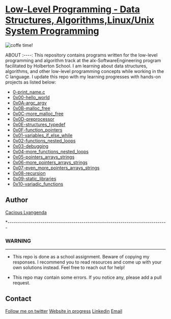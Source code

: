 # [Low-Level Programming - Data Structures, Algorithms,Linux/Unix System Programming](https://www.github.com/chichi88lyang/alx-low_level_programming)

![coffe time!](https://WWW.drive.google.com/file/d/1gYsoXOK5v7y55L1nyWOryBBDMh9LFKoL/view?usp=sharing)

ABOUT
:----:
This repository contains programs written for the low-level programming and algorithm track at the alx-SoftwareEngineering program facilitated by Holberton School. I am learning about data structures, algorithms, and other low-level programming concepts while working in the C language. I update this repo with my learning progresses with hands-on projects as listed below:

* [0-print_name.c](https://www.github.com/chichi88lyang/alx-low_level_programming/tree/master/0-print_name.c)
* [0x00-hello_world](https://www.github.com/chichi88lyang/alx-low_level_programming/tree/master/0x00-hello_world)
* [0x0A-argc_argv](https://www.github.com/chichi88lyang/alx-low_level_programming/tree/master/0x0A-argc_argv)
* [0x0B-malloc_free](https://www.github.com/chichi88lyang/alx-low_level_programming/tree/master/0x0B-malloc_free)
* [0x0C-more_malloc_free](https://www.github.com/chichi88lyang/alx-low_level_programming/tree/master/0x0C-more_malloc_free)
* [0x0D-preprocessor](https://www.github.com/chichi88lyang/alx-low_level_programming/tree/master/0x0D-preprocessor)
* [0x0E-structures_typedef](https://www.github.com/chichi88lyang/alx-low_level_programming/tree/master/0x0E-structures_typedef)
* [0x0F-function_pointers](https://www.github.com/chichi88lyang/alx-low_level_programming/tree/master/0x0F-function_pointers)
* [0x01-variables_if_else_while](https://www.github.com/chichi88lyang/alx-low_level_programming/tree/master/0x01-variables_if_else_while)
* [0x02-functions_nested_loops](https://www.github.com/chichi88lyang/alx-low_level_programming/tree/master/0x02-functions_nested_loops)
* [0x03-debugging](https://www.github.com/chichi88lyang/alx-low_level_programming/tree/master/0x03-debugging)
* [0x04-more_functions_nested_loops](https://www.github.com/chichi88lyang/alx-low_level_programming/tree/master/0x04-more_functions_nested_loops)
* [0x05-pointers_arrays_strings](https://www.github.com/chichi88lyang/alx-low_level_programming/tree/master/0x05-pointers_arrays_strings)
* [0x06-more_pointers_arrays_strings](https://www.github.com/chichi88lyang/alx-low_level_programming/tree/master/0x06-pointers_arrays_strings)
* [0x07-even_more_pointers_arrays_strings](https://www.github.com/chichi88lyang/alx-low_level_programming/tree/master/0x07-pointers_arrays_strings)
* [0x08-recursion](https://www.github.com/chichi88lyang/alx-low_level_programming/tree/master/0x08-recursion)
* [0x09-static_libraries](https://github.com/chichi88lyang/alx-low_level_programming/tree/master/0x09-static_libraries)
* [0x10-variadic_functions](https://www.github.com/chichi88lyang/alx-low_level_programming/tree/master/0x10-variadic_functions)

## Author

[Cacious Lyangenda](https://www.linkedin.com/in/focusitstudio1)

**------------------------------------------------------------------------------*

### WARNING

------------------------------------------------------------------------------

* This repo is done as a school assignment. Beware of copying my responses. I recommend you to read resources and come up with your own solutions instead. Feel free to reach out for help!

* This repo may contain some errors. If you notice any, please add a pull request.

## Contact

[Follow me on twitter](https://www.twitter.com/FOCUSITSTUDIO1) [Website in progress](https://www.github.com/chichi88lyang) [Linkedin](https://www.linkedin.com/in/focusitstudio1) [Email](https://www.focusitstudio@gmail.com)
